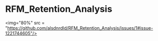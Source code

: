 # RFM_Retention_Analysis


<img="80%" src = "https://github.com/alsdnrdld/RFM_Retention_Analysis/issues/1#issue-1221744605"/>
